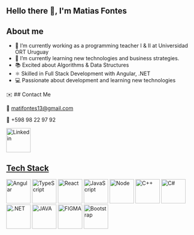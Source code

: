 ## Hello there 👋, I'm Matias Fontes

## About me

- 🔭 I’m currently working  as a programming teacher I & II at Universidad ORT Uruguay
- 🌱 I’m currently learning new technologies and business strategies.
- 📚 Excited about Algorithms & Data Structures
- ⚛️ Skilled in Full Stack Development with Angular, .NET
- 💻 Passionate about development and learning new technologies

✉️ ## Contact Me

:email: matifontes13@gmail.com

:iphone:	+598 98 22 97 92

<p align="left">
<a href="https://www.linkedin.com/in/matifontes13/" target="_blank"> <img src="https://cdn-icons-png.flaticon.com/512/145/145807.png" alt="Linkedin" width="65" height="65"/>
</p>

## Tech Stack
<p align="left">
<a target="_blank"> <img src="https://user-images.githubusercontent.com/25181517/183890595-779a7e64-3f43-4634-bad2-eceef4e80268.png" alt="Angular" width="65" height="65"/>
<a target="_blank"> <img src="https://user-images.githubusercontent.com/25181517/183890598-19a0ac2d-e88a-4005-a8df-1ee36782fde1.png" alt="TypeScript" width="65" height="65"/>
<a target="_blank"> <img src="https://user-images.githubusercontent.com/25181517/183897015-94a058a6-b86e-4e42-a37f-bf92061753e5.png" alt="React" width="65" height="65"/>
<a target="_blank"> <img src="https://user-images.githubusercontent.com/25181517/117447155-6a868a00-af3d-11eb-9cfe-245df15c9f3f.png" alt="JavaScript" width="65" height="65"/>
<a target="_blank"> <img src="https://user-images.githubusercontent.com/25181517/183568594-85e280a7-0d7e-4d1a-9028-c8c2209e073c.png" alt="Node" width="65" height="65"/>
<a target="_blank"> <img src="https://user-images.githubusercontent.com/25181517/192106073-90fffafe-3562-4ff9-a37e-c77a2da0ff58.png" alt="C++" width="65" height="65"/>
<a target="_blank"> <img src="https://user-images.githubusercontent.com/25181517/121405384-444d7300-c95d-11eb-959f-913020d3bf90.png" alt="C#" width="65" height="65"/>
<a target="_blank"> <img src="https://user-images.githubusercontent.com/25181517/121405754-b4f48f80-c95d-11eb-8893-fc325bde617f.png" alt=".NET" width="65" height="65"/>
<a target="_blank"> <img src="https://user-images.githubusercontent.com/25181517/117201156-9a724800-adec-11eb-9a9d-3cd0f67da4bc.png" alt="JAVA" width="65" height="65"/>
<a target="_blank"> <img src="https://user-images.githubusercontent.com/25181517/189715289-df3ee512-6eca-463f-a0f4-c10d94a06b2f.png" alt="FIGMA" width="65" height="65"/>
<a target="_blank"> <img src="https://user-images.githubusercontent.com/25181517/183898054-b3d693d4-dafb-4808-a509-bab54cf5de34.png" alt="Bootstrap" width="65" height="65"/>
</p>

<!--
**matifontes/matifontes** is a ✨ _special_ ✨ repository because its `README.md` (this file) appears on your GitHub profile.

